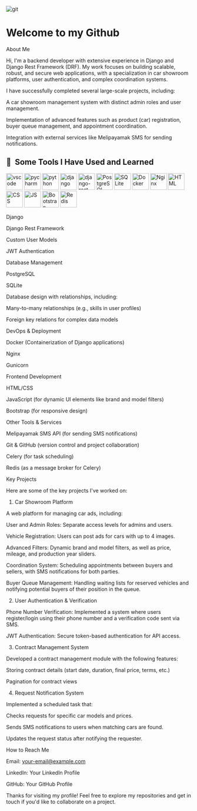 ![git](https://github.com/user-attachments/assets/d38c6095-8fe9-4bb5-ae0b-57f927dfb884)
<h1>Welcome to my Github</h1>

About Me

Hi, I'm a backend developer with extensive experience in Django and Django Rest Framework (DRF). My work focuses on building scalable, robust, and secure web applications, with a specialization in car showroom platforms, user authentication, and complex coordination systems.

I have successfully completed several large-scale projects, including:

A car showroom management system with distinct admin roles and user management.

Implementation of advanced features such as product (car) registration, buyer queue management, and appointment coordination.

Integration with external services like Melipayamak SMS for sending notifications.

<h2> 🚀 &nbsp;Some Tools I Have Used and Learned</h2>
<p align="left">
<img src="https://cdn.jsdelivr.net/gh/devicons/devicon/icons/vscode/vscode-original.svg" alt="vscode" width="45" height="45"/>
<img src="https://github.com/user-attachments/assets/55b2007b-c81e-4840-9143-f3ae5e4f23d3" alt="pycharm" width="45" height="45"/>
<img src="https://github.com/user-attachments/assets/d9092d0a-ae0c-409b-a82f-be133eb66520" alt="python" width="45" height="45"/>
<img src="https://github.com/user-attachments/assets/07a6fe1c-1c44-4bac-bc2d-2da3d7d1e111" alt="django" width="45" height="45"/>
<img src="https://github.com/user-attachments/assets/5191ae6a-7f8c-4c09-b937-0a92da05c9d4" alt="django-rest" width="45" height="45"/>
<img src="https://github.com/user-attachments/assets/824ea1eb-820a-4522-99d6-c4fece3d9f96" alt="PostgreSQL" width="45" height="45"/>
<img src="https://github.com/user-attachments/assets/cfe75a80-faf3-4775-ae56-a64556ffde24" alt="SQLite" width="45" height="45"/>
<img src="https://github.com/user-attachments/assets/fb985b27-c55c-4bd5-ae59-577699691888" alt="Docker" width="45" height="45"/>
<img src="https://github.com/user-attachments/assets/ce31d4a0-14a2-4b85-a69a-01b0caad6ee9" alt="Nginx" width="45" height="45"/>
<img src="https://github.com/user-attachments/assets/b386d24b-622e-49c3-847f-f44eb9ecaa05" alt="HTML" width="45" height="45"/>
<img src="https://github.com/user-attachments/assets/ecf441c8-5c92-49b0-b1ec-81b409c4732a" alt="CSS" width="45" height="45"/>
<img src="https://github.com/user-attachments/assets/a890da97-020e-4a53-982d-24304243239b" alt="JS" width="45" height="45"/>
<img src="https://github.com/user-attachments/assets/01b5a7e5-2f6d-477a-988a-f4df54c61c48" alt="Bootstrap" width="45" height="45"/>
<img src="https://github.com/user-attachments/assets/732d94d4-0096-42ae-b7b0-2b986656db47" alt="Redis" width="45" height="45"/>
</p>

Django

Django Rest Framework

Custom User Models

JWT Authentication

Database Management

PostgreSQL

SQLite

Database design with relationships, including:

Many-to-many relationships (e.g., skills in user profiles)

Foreign key relations for complex data models

DevOps & Deployment

Docker (Containerization of Django applications)

Nginx

Gunicorn

Frontend Development

HTML/CSS

JavaScript (for dynamic UI elements like brand and model filters)

Bootstrap (for responsive design)

Other Tools & Services

Melipayamak SMS API (for sending SMS notifications)

Git & GitHub (version control and project collaboration)

Celery (for task scheduling)

Redis (as a message broker for Celery)

Key Projects

Here are some of the key projects I've worked on:

1. Car Showroom Platform

A web platform for managing car ads, including:

User and Admin Roles: Separate access levels for admins and users.

Vehicle Registration: Users can post ads for cars with up to 4 images.

Advanced Filters: Dynamic brand and model filters, as well as price, mileage, and production year sliders.

Coordination System: Scheduling appointments between buyers and sellers, with SMS notifications for both parties.

Buyer Queue Management: Handling waiting lists for reserved vehicles and notifying potential buyers of their position in the queue.

2. User Authentication & Verification

Phone Number Verification: Implemented a system where users register/login using their phone number and a verification code sent via SMS.

JWT Authentication: Secure token-based authentication for API access.

3. Contract Management System

Developed a contract management module with the following features:

Storing contract details (start date, duration, final price, terms, etc.)

Pagination for contract views

4. Request Notification System

Implemented a scheduled task that:

Checks requests for specific car models and prices.

Sends SMS notifications to users when matching cars are found.

Updates the request status after notifying the requester.

How to Reach Me

Email: your-email@example.com

LinkedIn: Your LinkedIn Profile

GitHub: Your GitHub Profile

Thanks for visiting my profile! Feel free to explore my repositories and get in touch if you'd like to collaborate on a project.

